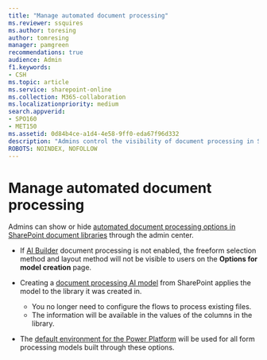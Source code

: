 ```yaml
---
title: "Manage automated document processing"
ms.reviewer: ssquires
ms.author: toresing
author: tomresing
manager: pamgreen
recommendations: true
audience: Admin
f1.keywords:
- CSH
ms.topic: article
ms.service: sharepoint-online
ms.collection: M365-collaboration
ms.localizationpriority: medium
search.appverid:
- SPO160
- MET150
ms.assetid: 0d84b4ce-a1d4-4e58-9ff0-eda67f96d332
description: "Admins control the visibility of document processing in SharePoint document libraries through the admin center."
ROBOTS: NOINDEX, NOFOLLOW
---
```


# Manage automated document processing

Admins can show or hide [automated document processing options in SharePoint document libraries](https://support.office.com/article/form-processing-in-sharepoint-cecf236f-224d-4630-9082-b5c79e0cd59a) through the admin center. 


* If [AI Builder](/ai-builder/overview) document processing is not enabled, the freeform selection method and layout method will not be visible to users on the **Options for model creation** page.
* Creating a [document processing AI model](/ai-builder/form-processing-model-overview) from SharePoint applies the model to the library it was created in. 
 
  * You no longer need to configure the flows to process existing files.
  * The information will be available in the values of the columns in the library. 
* The [default environment for the Power Platform](/power-platform/admin/environments-overview#the-default-environment) will be used for all form processing models built through these options.

